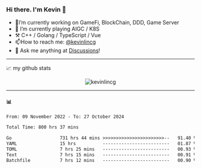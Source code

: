 ### Hi there. I'm Kevin 👋

- 🔭I’m currently working on GameFi, BlockChain, DDD, Game Server
- 🌱 I’m currently playing AIGC / K8S
-   :hammer_and_pick: C++ / Golang / TypeScript / Vue
- 📫How to reach me: [@kevinlincg](https://twitter.com/kevinlincg) 
-   :thought_balloon: Ask me anything at [Discussions](https://github.com/kevinlincg/kevinlincg/issues/new)!

---

📈 my github stats

<p align="center"> <img src="https://github-readme-stats-ouuan.vercel.app/api?username=kevinlincg&theme=dark&show_icons=true&count_private=true" alt="kevinlincg" />

---

#### :bar_chart: 

<!--START_SECTION:waka-->

```txt
From: 09 November 2022 - To: 27 October 2024

Total Time: 800 hrs 37 mins

Go                  731 hrs 44 mins >>>>>>>>>>>>>>>>>>>>>>>--   91.40 %
YAML                15 hrs          -------------------------   01.87 %
TOML                7 hrs 25 mins   -------------------------   00.93 %
Text                7 hrs 15 mins   -------------------------   00.91 %
Batchfile           7 hrs 12 mins   -------------------------   00.90 %
```

<!--END_SECTION:waka-->
